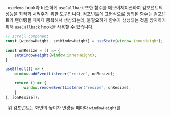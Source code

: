 
&nbsp;&nbsp;`useMemo` hook과 비슷하게 `useCallback` 또한 함수를 메모이제이션하여 컴포넌트의 성능을 최적화 시켜주기 위한 도구입니다. 컴포넌트에 표현식으로 정의된 함수는 컴포넌트가 렌더링될 때마다 중복해서 생성되는데, 불필요하게 함수가 생성되는 것을 방지하기 위해 `useCallback` hook을 사용할 수 있습니다.

```javascript
// scroll component
const [windowHeight, setWindowHeight] = useState(window.innerHeight);

const onResize = () => {
	setWindowHeight(window.innerHeight);
}

useEffect(() => {
	window.addEventListener("resize", onResize);

	return () => {
		window.removeEventListener("resize", onResize);
	}
}, [onResize]);
```

&nbsp;&nbsp;위 컴포넌트는 화면의 높이가 변경될 때마다 `windowHeight`를
